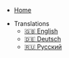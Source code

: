 <script src="language-en.js"></script>


* [Home](/)
- Translations
    - <a href="/watomatic/index.html" onclick="set_cookie()">:uk: English</a>
    - <a href="/watomatic/de/index.html" onclick="set_cookie()">:de: Deutsch</a>
    - <a href="/watomatic/ru/index.html" onclick="set_cookie()">:ru: Русский</a>